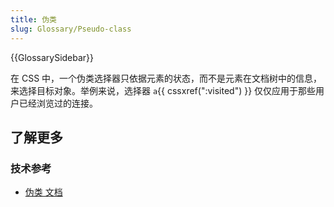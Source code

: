 ```yaml
---
title: 伪类
slug: Glossary/Pseudo-class
---
```


{{GlossarySidebar}}

在 CSS 中，一个伪类选择器只依据元素的状态，而不是元素在文档树中的信息，来选择目标对象。举例来说，选择器 `a`{{ cssxref(":visited") }} 仅仅应用于那些用户已经浏览过的连接。

## 了解更多

### 技术参考

- [伪类 文档](/zh-CN/docs/Web/CSS/Pseudo-classes)

